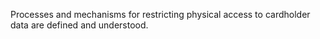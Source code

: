 Processes and mechanisms for restricting physical access to cardholder data are defined and understood.
